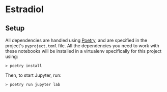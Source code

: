 # Estradiol

## Setup

All dependencies are handled using [Poetry](https://python-poetry.org/), and are specified in the project's `pyproject.toml` file. All the dependencies you need to work with these notebooks will be installed in a virtualenv specifically for this project using:

```
> poetry install
```

Then, to start Jupyter, run:

```
> poetry run jupyter lab
```
